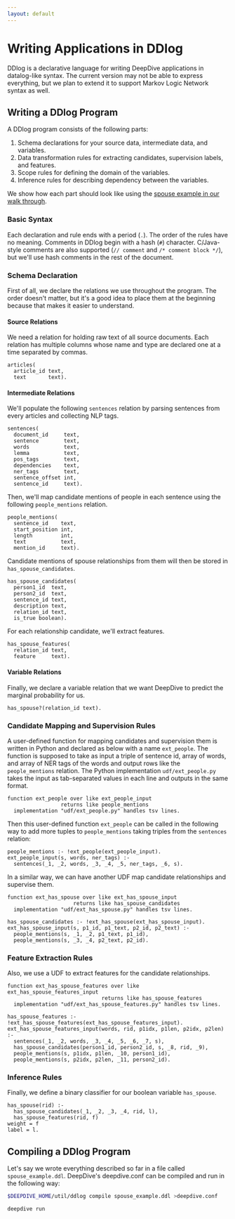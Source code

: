 ```yaml
---
layout: default
---
```


# Writing Applications in DDlog

DDlog is a declarative language for writing DeepDive applications in datalog-like syntax.
The current version may not be able to express everything, but we plan to extend it to support Markov Logic Network syntax as well.

## Writing a DDlog Program

A DDlog program consists of the following parts:

1. Schema declarations for your source data, intermediate data, and variables.
2. Data transformation rules for extracting candidates, supervision labels, and features.
3. Scope rules for defining the domain of the variables.
4. Inference rules for describing dependency between the variables.

We show how each part should look like using the [spouse example in our walk through](walkthrough/walkthrough.html).

### Basic Syntax

Each declaration and rule ends with a period (`.`).
The order of the rules have no meaning.
Comments in DDlog begin with a hash (`#`) character.
C/Java-style comments are also supported (`// comment` and `/* comment block */`), but we'll use hash comments in the rest of the document.

### Schema Declaration

First of all, we declare the relations we use throughout the program.
The order doesn't matter, but it's a good idea to place them at the beginning because that makes it easier to understand.

#### Source Relations
We need a relation for holding raw text of all source documents.
Each relation has multiple columns whose name and type are declared one at a time separated by commas.

```
articles(
  article_id text,
  text       text).
```

#### Intermediate Relations
We'll populate the following `sentences` relation by parsing sentences from every articles and collecting NLP tags.

```
sentences(
  document_id     text,
  sentence        text,
  words           text,
  lemma           text,
  pos_tags        text,
  dependencies    text,
  ner_tags        text,
  sentence_offset int,
  sentence_id     text).
```

Then, we'll map candidate mentions of people in each sentence using the following `people_mentions` relation.

```
people_mentions(
  sentence_id    text,
  start_position int,
  length         int,
  text           text,
  mention_id     text).
```

Candidate mentions of spouse relationships from them will then be stored in `has_spouse_candidates`.

```
has_spouse_candidates(
  person1_id  text,
  person2_id  text,
  sentence_id text,
  description text,
  relation_id text,
  is_true boolean).
```

For each relationship candidate, we'll extract features.

```
has_spouse_features(
  relation_id text,
  feature     text).
```

#### Variable Relations
Finally, we declare a variable relation that we want DeepDive to predict the marginal probability for us.

```
has_spouse?(relation_id text).
```

### Candidate Mapping and Supervision Rules
A user-defined function for mapping candidates and supervision them is written in Python and declared as below with a name `ext_people`.
The function is supposed to take as input a triple of sentence id, array of words, and array of NER tags of the words and output rows like the `people_mentions` relation.
The Python implementation `udf/ext_people.py` takes the input as tab-separated values in each line and  outputs in the same format.

```
function ext_people over like ext_people_input
                 returns like people_mentions
  implementation "udf/ext_people.py" handles tsv lines.
```

Then this user-defined function `ext_people` can be called in the following way to add more tuples to `people_mentions` taking triples from the `sentences` relation:

```
people_mentions :- !ext_people(ext_people_input).
ext_people_input(s, words, ner_tags) :-
  sentences(_1, _2, words, _3, _4, _5, ner_tags, _6, s).
```

In a similar way, we can have another UDF map candidate relationships and supervise them.

```
function ext_has_spouse over like ext_has_spouse_input
                     returns like has_spouse_candidates
  implementation "udf/ext_has_spouse.py" handles tsv lines.

has_spouse_candidates :- !ext_has_spouse(ext_has_spouse_input).
ext_has_spouse_input(s, p1_id, p1_text, p2_id, p2_text) :-
  people_mentions(s, _1, _2, p1_text, p1_id),
  people_mentions(s, _3, _4, p2_text, p2_id).
```

### Feature Extraction Rules
Also, we use a UDF to extract features for the candidate relationships.

```
function ext_has_spouse_features over like ext_has_spouse_features_input
                              returns like has_spouse_features
  implementation "udf/ext_has_spouse_features.py" handles tsv lines.

has_spouse_features :- !ext_has_spouse_features(ext_has_spouse_features_input).
ext_has_spouse_features_input(words, rid, p1idx, p1len, p2idx, p2len) :-
  sentences(_1, _2, words, _3, _4, _5, _6, _7, s),
  has_spouse_candidates(person1_id, person2_id, s, _8, rid, _9),
  people_mentions(s, p1idx, p1len, _10, person1_id),
  people_mentions(s, p2idx, p2len, _11, person2_id).
```


### Inference Rules
Finally, we define a binary classifier for our boolean variable `has_spouse`.

```
has_spouse(rid) :-
  has_spouse_candidates(_1, _2, _3, _4, rid, l),
  has_spouse_features(rid, f)
weight = f
label = l.
```


## Compiling a DDlog Program
Let's say we wrote everything described so far in a file called `spouse_example.ddl`.
DeepDive's deepdive.conf can be compiled and run in the following way:

```bash
$DEEPDIVE_HOME/util/ddlog compile spouse_example.ddl >deepdive.conf

deepdive run
```
